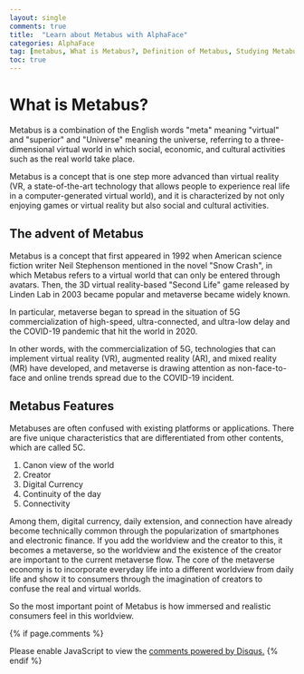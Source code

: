 ```yaml
---
layout: single
comments: true
title:  "Learn about Metabus with AlphaFace"
categories: AlphaFace
tag: [metabus, What is Metabus?, Definition of Metabus, Studying Metabuses, The advent of Metabus, Metabus Features]
toc: true
---
```



  <!-- Google addsense -->
  <script async src="https://pagead2.googlesyndication.com/pagead/js/adsbygoogle.js?client=ca-pub-2367691231152778"
    crossorigin="anonymous"></script>
  <!-- 상단 2개 -->
  <ins class="adsbygoogle" style="display:block" data-ad-client="ca-pub-2367691231152778" data-ad-slot="7442206282"
    data-ad-format="auto" data-full-width-responsive="true"></ins>
  <script>
    (adsbygoogle = window.adsbygoogle || []).push({});
  </script>


# What is Metabus?

Metabus is a combination of the English words "meta" meaning "virtual" and "superior" and "Universe" meaning the universe, referring to a three-dimensional virtual world in which social, economic, and cultural activities such as the real world take place.

Metabus is a concept that is one step more advanced than virtual reality (VR, a state-of-the-art technology that allows people to experience real life in a computer-generated virtual world), and it is characterized by not only enjoying games or virtual reality but also social and cultural activities.


## The advent of Metabus

Metabus is a concept that first appeared in 1992 when American science fiction writer Neil Stephenson mentioned in the novel "Snow Crash", in which Metabus refers to a virtual world that can only be entered through avatars. Then, the 3D virtual reality-based "Second Life" game released by Linden Lab in 2003 became popular and metaverse became widely known.

In particular, metaverse began to spread in the situation of 5G commercialization of high-speed, ultra-connected, and ultra-low delay and the COVID-19 pandemic that hit the world in 2020.

In other words, with the commercialization of 5G, technologies that can implement virtual reality (VR), augmented reality (AR), and mixed reality (MR) have developed, and metaverse is drawing attention as non-face-to-face and online trends spread due to the COVID-19 incident.

## Metabus Features

Metabuses are often confused with existing platforms or applications. There are five unique characteristics that are differentiated from other contents, which are called 5C.

1) Canon view of the world
2) Creator
3) Digital Currency
4) Continuity of the day
5) Connectivity

Among them, digital currency, daily extension, and connection have already become technically common through the popularization of smartphones and electronic finance. If you add the worldview and the creator to this, it becomes a metaverse, so the worldview and the existence of the creator are important to the current metaverse flow. The core of the metaverse economy is to incorporate everyday life into a different worldview from daily life and show it to consumers through the imagination of creators to confuse the real and virtual worlds.

So the most important point of Metabus is how immersed and realistic consumers feel in this worldview.



  <!-- Google addsense -->
  <script async src="https://pagead2.googlesyndication.com/pagead/js/adsbygoogle.js?client=ca-pub-2367691231152778"
    crossorigin="anonymous"></script>
  <!-- alphaface.footer.add -->
  <ins class="adsbygoogle" style="display:block" data-ad-client="ca-pub-2367691231152778" data-ad-slot="8141421734"
    data-ad-format="auto" data-full-width-responsive="true"></ins>
  <script>
    (adsbygoogle = window.adsbygoogle || []).push({});
  </script>


{% if page.comments %}
<div id="disqus_thread"></div>
<script>
    /**
    *  RECOMMENDED CONFIGURATION VARIABLES: EDIT AND UNCOMMENT THE SECTION BELOW TO INSERT DYNAMIC VALUES FROM YOUR PLATFORM OR CMS.
    *  LEARN WHY DEFINING THESE VARIABLES IS IMPORTANT: https://disqus.com/admin/universalcode/#configuration-variables    */
    
    var disqus_config = function () {
    this.page.url = "{{ page.url | absolute_url }};";  // Replace PAGE_URL with your page's canonical URL variable
    this.page.identifier = "{{ page.id }}";; // Replace PAGE_IDENTIFIER with your page's unique identifier variable
    };
    
    (function() { // DON'T EDIT BELOW THIS LINE
    var d = document, s = d.createElement('script');
    s.src = 'https://alphafaceblog.disqus.com/embed.js';
    s.setAttribute('data-timestamp', +new Date());
    (d.head || d.body).appendChild(s);
    })();
</script>
<noscript>Please enable JavaScript to view the <a href="https://disqus.com/?ref_noscript">comments powered by Disqus.</a></noscript>
{% endif %}